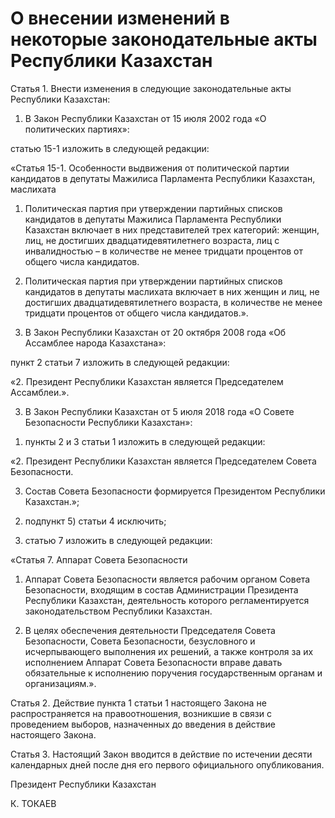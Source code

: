# О внесении изменений в некоторые  законодательные акты Республики                          Казахстан 

Статья 1. Внести изменения в следующие законодательные акты Республики Казахстан:

1. В Закон Республики Казахстан от 15 июля 2002 года  «О политических партиях»: 

статью 15-1 изложить в следующей редакции:

«Статья 15-1. Особенности выдвижения от политической партии кандидатов в депутаты Мажилиса Парламента Республики Казахстан, маслихата

1. Политическая партия при утверждении партийных списков кандидатов в депутаты Мажилиса Парламента Республики Казахстан включает в них представителей трех категорий: женщин, лиц,  не достигших двадцатидевятилетнего возраста, лиц с инвалидностью –  в количестве не менее тридцати процентов от общего числа  кандидатов. 

2. Политическая партия при утверждении партийных списков кандидатов в депутаты маслихата включает в них женщин и  лиц, не достигших двадцатидевятилетнего возраста, в  количестве не менее тридцати процентов от общего числа  кандидатов.».

2. В Закон Республики Казахстан от 20 октября 2008 года  «Об Ассамблее народа Казахстана»:

пункт 2 статьи 7 изложить в следующей редакции:

«2. Президент Республики Казахстан является Председателем Ассамблеи.».

3. В Закон Республики Казахстан от 5 июля 2018 года  «О Совете Безопасности Республики Казахстан»:

1) пункты 2 и 3 статьи 1 изложить в следующей  редакции:

«2. Президент Республики Казахстан является Председателем  Совета Безопасности.

3. Состав Совета Безопасности формируется Президентом  Республики Казахстан.»;

2) подпункт 5) статьи 4 исключить;

3) статью 7 изложить в следующей редакции:

«Статья 7. Аппарат Совета Безопасности

1. Аппарат Совета Безопасности является рабочим органом  Совета Безопасности, входящим в состав Администрации Президента Республики Казахстан, деятельность которого регламентируется законодательством Республики Казахстан.

2. В целях обеспечения деятельности Председателя  Совета Безопасности, Совета Безопасности, безусловного и исчерпывающего выполнения их решений, а также контроля  за их исполнением Аппарат Совета Безопасности вправе давать обязательные к исполнению поручения государственным органам и организациям.».

Статья 2. Действие пункта 1 статьи 1 настоящего Закона не распространяется на правоотношения, возникшие в связи с проведением выборов, назначенных до введения в действие настоящего Закона.

Статья 3. Настоящий Закон вводится в действие по истечении десяти календарных дней после дня его первого официального опубликования.

Президент Республики Казахстан

К. ТОКАЕВ

